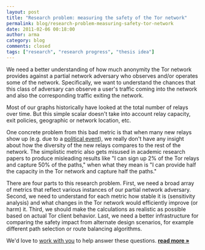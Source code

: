 ```yaml
---
layout: post
title: "Research problem: measuring the safety of the Tor network"
permalink: blog/research-problem-measuring-safety-tor-network
date: 2011-02-06 00:18:00
author: arma
category: blog
comments: closed
tags: ["research", "research progress", "thesis idea"]
---
```


We need a better understanding of how much anonymity the Tor network provides against a partial network adversary who observes and/or operates some of the network. Specifically, we want to understand the chances that this class of adversary can observe a user's traffic coming into the network and also the corresponding traffic exiting the network.

Most of our graphs historically have looked at the total number of relays over time. But this simple scalar doesn't take into account relay capacity, exit policies, geographic or network location, etc.

One concrete problem from this bad metric is that when many new relays show up (e.g. due to a [political event](https://blog.torproject.org/files/relays-diff-2011-01-28.png)), we really don't have any insight about how the diversity of the new relays compares to the rest of the network. The simplistic metric also gets misused in academic research papers to produce misleading results like "I can sign up 2% of the Tor relays and capture 50% of the paths," when what they mean is "I can provide half the capacity in the Tor network and capture half the paths."

There are four parts to this research problem. First, we need a broad array of metrics that reflect various instances of our partial network adversary. Second, we need to understand for each metric how stable it is (sensitivity analysis) and what changes in the Tor network would efficiently improve (or harm) it. Third, we should make the calculations as realistic as possible based on actual Tor client behavior. Last, we need a better infrastructure for comparing the safety impact from alternate design scenarios, for example different path selection or route balancing algorithms.

We'd love to [work with you](https://www.torproject.org/research) to help answer these questions. [**read more »**](https://blog.torproject.org/blog/research-problem-measuring-safety-tor-network)
